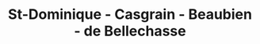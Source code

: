 ---
title: St-Dominique - Casgrain - Beaubien - de Bellechasse
type: ruelle_verte
district: 'Rosemont'
fill: [{"lat":45.530871,"lng":-73.607841},{"lat":45.531397,"lng":-73.60738},{"lat":45.529984,"lng":-73.604301},{"lat":45.529454,"lng":-73.60473}]
---